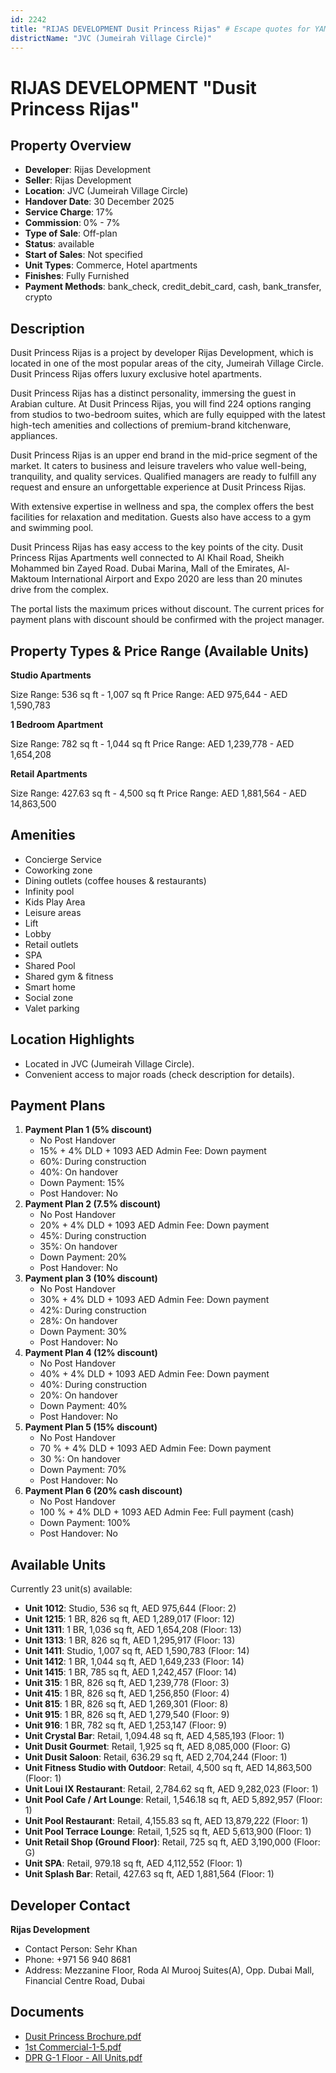 ```yaml
---
id: 2242
title: "RIJAS DEVELOPMENT Dusit Princess Rijas" # Escape quotes for YAML string
districtName: "JVC (Jumeirah Village Circle)"
---
```


# RIJAS DEVELOPMENT "Dusit Princess Rijas"

## Property Overview
- **Developer**: Rijas Development
- **Seller**: Rijas Development
- **Location**: JVC (Jumeirah Village Circle)
- **Handover Date**: 30 December 2025
- **Service Charge**: 17%
- **Commission**: 0% - 7%
- **Type of Sale**: Off-plan
- **Status**: available
- **Start of Sales**: Not specified
- **Unit Types**: Commerce, Hotel apartments
- **Finishes**: Fully Furnished
- **Payment Methods**: bank_check, credit_debit_card, cash, bank_transfer, crypto

## Description
Dusit Princess Rijas is a project by developer Rijas Development, which is located in one of the most popular areas of the city, Jumeirah Village Circle. Dusit Princess Rijas offers luxury exclusive hotel apartments.

Dusit Princess Rijas has a distinct personality, immersing the guest in Arabian culture. At Dusit Princess Rijas, you will find 224 options ranging from studios to two-bedroom suites, which are fully equipped with the latest high-tech amenities and collections of premium-brand kitchenware, appliances.

Dusit Princess Rijas is an upper end brand in the mid-price segment of the market. It caters to business and leisure travelers who value well-being, tranquility, and quality services. Qualified managers are ready to fulfill any request and ensure an unforgettable experience at Dusit Princess Rijas.

With extensive expertise in wellness and spa, the complex offers the best facilities for relaxation and meditation. Guests also have access to a gym and swimming pool.

Dusit Princess Rijas has easy access to the key points of the city. Dusit Princess Rijas Apartments well connected to Al Khail Road, Sheikh Mohammed bin Zayed Road. Dubai Marina, Mall of the Emirates, Al-Maktoum International Airport and Expo 2020 are less than 20 minutes drive from the complex.

The portal lists the maximum prices without discount. The current prices for payment plans with discount should be confirmed with the project manager.

## Property Types & Price Range (Available Units)
**Studio Apartments**

Size Range: 536 sq ft - 1,007 sq ft
Price Range: AED 975,644 - AED 1,590,783

**1 Bedroom Apartment**

Size Range: 782 sq ft - 1,044 sq ft
Price Range: AED 1,239,778 - AED 1,654,208

**Retail Apartments**

Size Range: 427.63 sq ft - 4,500 sq ft
Price Range: AED 1,881,564 - AED 14,863,500

## Amenities
- Concierge Service
- Coworking zone
- Dining outlets  (coffee houses & restaurants)
- Infinity pool
- Kids Play Area
- Leisure areas
- Lift
- Lobby
- Retail outlets
- SPA
- Shared Pool
- Shared gym & fitness
- Smart home
- Social zone
- Valet parking

## Location Highlights
- Located in JVC (Jumeirah Village Circle).
- Convenient access to major roads (check description for details).

## Payment Plans
1. **Payment Plan 1 (5% discount)**
   - No Post Handover
   - 15% + 4% DLD + 1093 AED Admin Fee: Down payment
   - 60%: During construction
   - 40%: On handover
   - Down Payment: 15%
   - Post Handover: No
2. **Payment Plan 2 (7.5% discount)**
   - No Post Handover
   - 20% + 4% DLD + 1093 AED Admin Fee: Down payment
   - 45%: During construction
   - 35%: On handover
   - Down Payment: 20%
   - Post Handover: No
3. **Payment plan 3 (10% discount)**
   - No Post Handover
   - 30% + 4% DLD + 1093 AED Admin Fee: Down payment
   - 42%: During construction
   - 28%: On handover
   - Down Payment: 30%
   - Post Handover: No
4. **Payment Plan 4 (12% discount)**
   - No Post Handover
   - 40% + 4% DLD + 1093 AED Admin Fee: Down payment
   - 40%: During construction
   - 20%: On handover
   - Down Payment: 40%
   - Post Handover: No
5. **Payment Plan 5 (15% discount)**
   - No Post Handover
   - 70 % + 4% DLD + 1093 AED Admin Fee: Down payment
   - 30 %: On handover
   - Down Payment: 70%
   - Post Handover: No
6. **Payment Plan 6 (20% cash discount)**
   - No Post Handover
   - 100 % + 4% DLD + 1093 AED Admin Fee: Full payment (cash)
   - Down Payment: 100%
   - Post Handover: No

## Available Units
Currently 23 unit(s) available:
- **Unit 1012**: Studio, 536 sq ft, AED 975,644 (Floor: 2)
- **Unit 1215**: 1 BR, 826 sq ft, AED 1,289,017 (Floor: 12)
- **Unit 1311**: 1 BR, 1,036 sq ft, AED 1,654,208 (Floor: 13)
- **Unit 1313**: 1 BR, 826 sq ft, AED 1,295,917 (Floor: 13)
- **Unit 1411**: Studio, 1,007 sq ft, AED 1,590,783 (Floor: 14)
- **Unit 1412**: 1 BR, 1,044 sq ft, AED 1,649,233 (Floor: 14)
- **Unit 1415**: 1 BR, 785 sq ft, AED 1,242,457 (Floor: 14)
- **Unit 315**: 1 BR, 826 sq ft, AED 1,239,778 (Floor: 3)
- **Unit 415**: 1 BR, 826 sq ft, AED 1,256,850 (Floor: 4)
- **Unit 815**: 1 BR, 826 sq ft, AED 1,269,301 (Floor: 8)
- **Unit 915**: 1 BR, 826 sq ft, AED 1,279,540 (Floor: 9)
- **Unit 916**: 1 BR, 782 sq ft, AED 1,253,147 (Floor: 9)
- **Unit Crystal Bar**: Retail, 1,094.48 sq ft, AED 4,585,193 (Floor: 1)
- **Unit Dusit Gourmet**: Retail, 1,925 sq ft, AED 8,085,000 (Floor: G)
- **Unit Dusit Saloon**: Retail, 636.29 sq ft, AED 2,704,244 (Floor: 1)
- **Unit Fitness Studio with Outdoor**: Retail, 4,500 sq ft, AED 14,863,500 (Floor: 1)
- **Unit Loui IX Restaurant**: Retail, 2,784.62 sq ft, AED 9,282,023 (Floor: 1)
- **Unit Pool Cafe / Art Lounge**: Retail, 1,546.18 sq ft, AED 5,892,957 (Floor: 1)
- **Unit Pool Restaurant**: Retail, 4,155.83 sq ft, AED 13,879,222 (Floor: 1)
- **Unit Pool Terrace Lounge**: Retail, 1,525 sq ft, AED 5,613,900 (Floor: 1)
- **Unit Retail Shop (Ground Floor)**: Retail, 725 sq ft, AED 3,190,000 (Floor: G)
- **Unit SPA**: Retail, 979.18 sq ft, AED 4,112,552 (Floor: 1)
- **Unit Splash Bar**: Retail, 427.63 sq ft, AED 1,881,564 (Floor: 1)

## Developer Contact
**Rijas Development**
- Contact Person: Sehr Khan
- Phone: +971 56 940 8681
- Address: Mezzanine Floor, Roda Al Murooj Suites(A), Opp. Dubai Mall, Financial Centre Road, Dubai

## Documents
- [Dusit Princess Brochure.pdf](https://cdn.geniemap.net/2024/06/19/LB8jCdCKHpe6hABWT7tpGOQh7qrkT2Qs3N5wZOX4.pdf)
- [1st Commercial-1-5.pdf](https://cdn.geniemap.net/2024/12/01/uvhrGdEIWVdfvKZ8PjJ86tntsa0LNFu49hLUtCSP.pdf)
- [DPR G-1 Floor - All Units.pdf](https://cdn.geniemap.net/2025/03/10/rAhlahvJsdeE4LTxOeOigNhyAaxYJelkVUBCtzrR.pdf)
